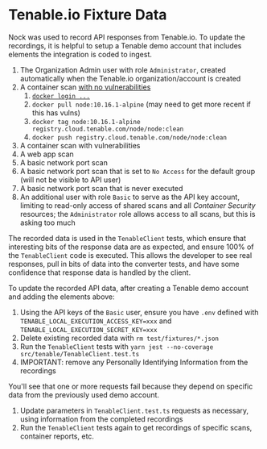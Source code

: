 # Tenable.io Fixture Data

Nock was used to record API responses from Tenable.io. To update the recordings,
it is helpful to setup a Tenable demo account that includes elements the
integration is coded to ingest.

1. The Organization Admin user with role `Administrator`, created automatically
   when the Tenable.io organization/account is created
1. A container scan
   [with no vulnerabilities](https://snyk.io/blog/top-ten-most-popular-docker-images-each-contain-at-least-30-vulnerabilities/)
   1. [`docker login ...`](https://docs.tenable.com/cloud/containersecurity/Content/ContainerSecurity/LogIn.htm)
   1. `docker pull node:10.16.1-alpine` (may need to get more recent if this has
      vulns)
   1. `docker tag node:10.16.1-alpine registry.cloud.tenable.com/node/node:clean`
   1. `docker push registry.cloud.tenable.com/node/node:clean`
1. A container scan with vulnerabilities
1. A web app scan
1. A basic network port scan
1. A basic network port scan that is set to `No Access` for the default group
   (will not be visible to API user)
1. A basic network port scan that is never executed
1. An additional user with role `Basic` to serve as the API key account,
   limiting to read-only access of shared scans and all _Container Security_
   resources; the `Administrator` role allows access to all scans, but this is
   asking too much

The recorded data is used in the `TenableClient` tests, which ensure that
interesting bits of the response data are as expected, and ensure 100% of the
`TenableClient` code is executed. This allows the developer to see real
responses, pull in bits of data into the converter tests, and have some
confidence that response data is handled by the client.

To update the recorded API data, after creating a Tenable demo account and
adding the elements above:

1. Using the API keys of the `Basic` user, ensure you have `.env` defined with
   `TENABLE_LOCAL_EXECUTION_ACCESS_KEY=xxx` and
   `TENABLE_LOCAL_EXECUTION_SECRET_KEY=xxx`
1. Delete existing recorded data with `rm test/fixtures/*.json`
1. Run the `TenableClient` tests with
   `yarn jest --no-coverage src/tenable/TenableClient.test.ts`
1. IMPORTANT: remove any Personally Identifying Information from the recordings

You'll see that one or more requests fail because they depend on specific data
from the previously used demo account.

1. Update parameters in `TenableClient.test.ts` requests as necessary, using
   information from the completed recordings
1. Run the `TenableClient` tests again to get recordings of specific scans,
   container reports, etc.
